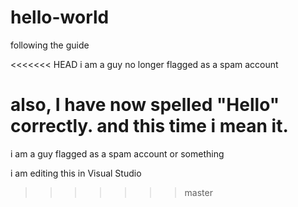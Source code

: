 # hello-world
following the guide

<<<<<<< HEAD
i am a guy no longer flagged as a spam account

also, I have now spelled "Hello" correctly. and this time i mean it.
=======
i am a guy flagged as a spam account or something

i am editing this in Visual Studio
>>>>>>> master
